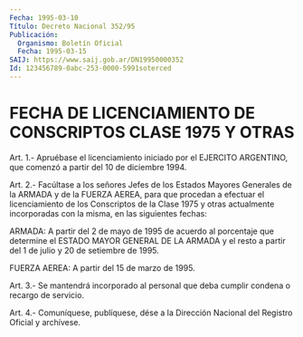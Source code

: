 ```yaml
---
Fecha: 1995-03-10
Título: Decreto Nacional 352/95
Publicación:
  Organismo: Boletín Oficial
  Fecha: 1995-03-15
SAIJ: https://www.saij.gob.ar/DN19950000352
Id: 123456789-0abc-253-0000-5991soterced
---
```

# FECHA DE LICENCIAMIENTO DE CONSCRIPTOS CLASE 1975 Y OTRAS

<a id="1"></a>
Art.  1.- Apruébase el licenciamiento iniciado por el EJERCITO ARGENTINO,  que   comenzó  a  partir  del  10  de  diciembre  1994.

<a id="2"></a>
Art.  2.- Facúltase a los señores Jefes de los Estados Mayores Generales de  la  ARMADA  y de la FUERZA AEREA, para que procedan a efectuar el licenciamiento  de  los  Conscriptos de la Clase 1975 y otras  actualmente incorporadas con la  misma,  en  las  siguientes fechas:

ARMADA:  A  partir  del 2 de mayo de 1995 de acuerdo al porcentaje que determine el ESTADO  MAYOR  GENERAL  DE  LA ARMADA y el resto a partir del 1 de julio y 20 de setiembre de 1995.

FUERZA AEREA: A partir del 15 de marzo de 1995.

<a id="3"></a>
Art. 3.- Se mantendrá incorporado al personal que deba cumplir condena o recargo de servicio.

<a id="4"></a>
Art. 4.- Comuníquese, publíquese, dése a la Dirección Nacional del Registro Oficial y archívese.